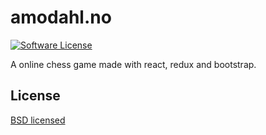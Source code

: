 # amodahl.no

[![Software License](https://img.shields.io/badge/license-GPL-brightgreen.svg?style=flat-square)](LICENSE.md)

A online chess game made with react, redux and bootstrap.

## License

[BSD licensed](./LICENSE.md)
